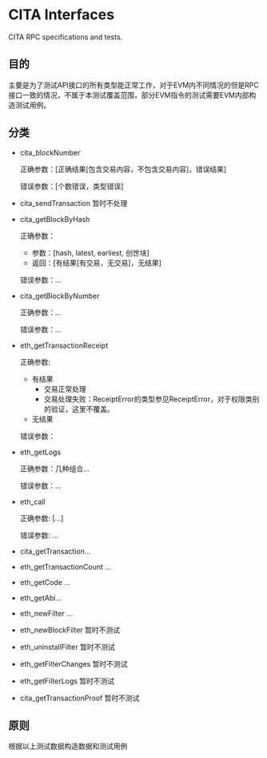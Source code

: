 # CITA Interfaces

CITA RPC specifications and tests.

## 目的

主要是为了测试API接口的所有类型能正常工作，对于EVM内不同情况的但是RPC接口一致的情况，不属于本测试覆盖范围，部分EVM指令的测试需要EVM内部构造测试用例。

## 分类

- cita_blockNumber

  正确参数：[正确结果[包含交易内容，不包含交易内容]，错误结果]

  错误参数：[个数错误，类型错误]

- cita_sendTransaction 暂时不处理

- cita_getBlockByHash

  正确参数：

  - 参数：[hash, latest, earliest, 创世块]
  - 返回：[有结果[有交易，无交易]，无结果]

  错误参数：...

- cita_getBlockByNumber

  正确参数：...

  错误参数：...

- eth_getTransactionReceipt

  正确参数:

  - 有结果
    - 交易正常处理
    - 交易处理失败：ReceiptError的类型参见ReceiptError，对于权限类别的验证，这里不覆盖。
  - 无结果

  错误参数：

- eth_getLogs

  正确参数：几种组合...

  错误参数：...

- eth_call

  正确参数: [...]

  错误参数: ...

- cita_getTransaction...

- eth_getTransactionCount ...

- eth_getCode ...

- eth_getAbi...

- eth_newFilter ...

- eth_newBlockFilter 暂时不测试

- eth_uninstallFilter 暂时不测试

- eth_getFilterChanges 暂时不测试

- eth_getFilterLogs 暂时不测试

- cita_getTransactionProof 暂时不测试

## 原则

根据以上测试数据构造数据和测试用例
